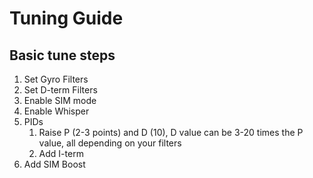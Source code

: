 # Tuning Guide

## Basic tune steps

1. Set Gyro Filters
1. Set D-term Filters
1. Enable SIM mode
1. Enable Whisper
1. PIDs
    1. Raise P (2-3 points) and D (10), D value can be 3-20 times the P value, all depending on your filters
    1. Add I-term
1. Add SIM Boost